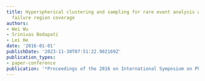 ```yaml
---
title: Hyperspherical clustering and sampling for rare event analysis with multiple
  failure region coverage
authors:
- Wei Wu
- Srinivas Bodapati
- Lei He
date: '2016-01-01'
publishDate: '2023-11-30T07:51:22.902169Z'
publication_types:
- paper-conference
publication: '*Proceedings of the 2016 on International Symposium on Physical Design*'
---
```

